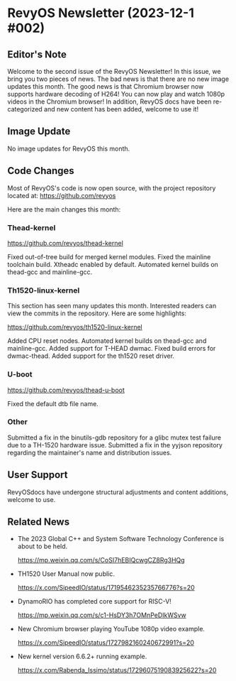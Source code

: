 # RevyOS Newsletter (2023-12-1 #002)

## Editor's Note

Welcome to the second issue of the RevyOS Newsletter! In this issue, we bring you two pieces of news. The bad news is that there are no new image updates this month. The good news is that Chromium browser now supports hardware decoding of H264! You can now play and watch 1080p videos in the Chromium browser! In addition, RevyOS docs have been re-categorized and new content has been added, welcome to use it!

## Image Update

No image updates for RevyOS this month.

## Code Changes

Most of RevyOS's code is now open source, with the project repository located at: https://github.com/revyos

Here are the main changes this month:

### Thead-kernel

https://github.com/revyos/thead-kernel

Fixed out-of-tree build for merged kernel modules.
Fixed the mainline toolchain build.
Xtheadc enabled by default.
Automated kernel builds on thead-gcc and mainline-gcc.

### Th1520-linux-kernel

This section has seen many updates this month. Interested readers can view the commits in the repository. Here are some highlights:

https://github.com/revyos/th1520-linux-kernel

Added CPU reset nodes.
Automated kernel builds on thead-gcc and mainline-gcc.
Added support for T-HEAD dwmac.
Fixed build errors for dwmac-thead.
Added support for the th1520 reset driver.

### U-boot

https://github.com/revyos/thead-u-boot

Fixed the default dtb file name.

### Other

Submitted a fix in the binutils-gdb repository for a glibc mutex test failure due to a TH-1520 hardware issue.
Submitted a fix in the yyjson repository regarding the maintainer's name and distribution issues.

## User Support

RevyOSdocs have undergone structural adjustments and content additions, welcome to use.

## Related News

- The 2023 Global C++ and System Software Technology Conference is about to be held.

  https://mp.weixin.qq.com/s/CoSI7hEBIQcwgCZ8Rg3HQg

- TH1520 User Manual now public.

  https://x.com/SipeedIO/status/1719546235235766776?s=20

- DynamoRIO has completed core support for RISC-V!

  https://mp.weixin.qq.com/s/c1-HsDY3h7OMnPeDIkWSvw

- New Chromium browser playing YouTube 1080p video example.

  https://x.com/SipeedIO/status/1727982160240672991?s=20

- New kernel version 6.6.2+ running example.

  https://x.com/Rabenda_Issimo/status/1729607519083925622?s=20
